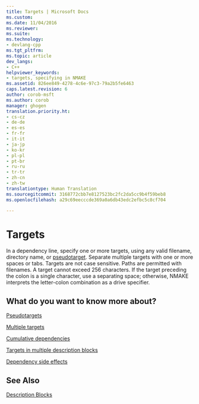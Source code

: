 ```yaml
---
title: Targets | Microsoft Docs
ms.custom: 
ms.date: 11/04/2016
ms.reviewer: 
ms.suite: 
ms.technology:
- devlang-cpp
ms.tgt_pltfrm: 
ms.topic: article
dev_langs:
- C++
helpviewer_keywords:
- targets, specifying in NMAKE
ms.assetid: 826ee849-4278-4c6e-97c3-79a2b5fe6463
caps.latest.revision: 6
author: corob-msft
ms.author: corob
manager: ghogen
translation.priority.ht:
- cs-cz
- de-de
- es-es
- fr-fr
- it-it
- ja-jp
- ko-kr
- pl-pl
- pt-br
- ru-ru
- tr-tr
- zh-cn
- zh-tw
translationtype: Human Translation
ms.sourcegitcommit: 3168772cbb7e8127523bc2fc2da5cc9b4f59beb8
ms.openlocfilehash: a29c69eecccde369a0a6db43edc2efbc5c8cf704

---
```

# Targets
In a dependency line, specify one or more targets, using any valid filename, directory name, or [pseudotarget](../build/pseudotargets.md). Separate multiple targets with one or more spaces or tabs. Targets are not case sensitive. Paths are permitted with filenames. A target cannot exceed 256 characters. If the target preceding the colon is a single character, use a separating space; otherwise, NMAKE interprets the letter-colon combination as a drive specifier.  
  
## What do you want to know more about?  
 [Pseudotargets](../build/pseudotargets.md)  
  
 [Multiple targets](../build/multiple-targets.md)  
  
 [Cumulative dependencies](../build/cumulative-dependencies.md)  
  
 [Targets in multiple description blocks](../build/targets-in-multiple-description-blocks.md)  
  
 [Dependency side effects](../build/dependency-side-effects.md)  
  
## See Also  
 [Description Blocks](../build/description-blocks.md)


<!--HONumber=Jan17_HO2-->


